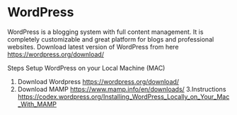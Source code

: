 # WordPress
WordPress is a blogging system with full content management. It is completely customizable and great platform for blogs and professional websites.
Download latest version of WordPress from here
https://wordpress.org/download/

Steps Setup WordPress on your Local Machine (MAC)
1. Download Wordpress https://wordpress.org/download/
2. Download MAMP https://www.mamp.info/en/downloads/
3.Instructions https://codex.wordpress.org/Installing_WordPress_Locally_on_Your_Mac_With_MAMP


